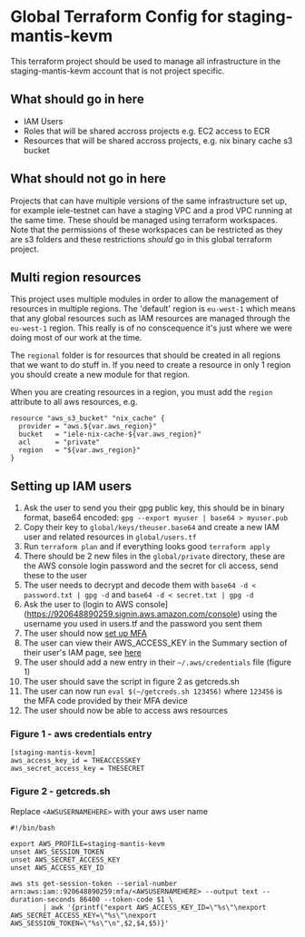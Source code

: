 # Global Terraform Config for staging-mantis-kevm

This terraform project should be used to manage all infrastructure in the staging-mantis-kevm account that is not project specific.

## What should go in here

* IAM Users
* Roles that will be shared accross projects e.g. EC2 access to ECR
* Resources that will be shared accross projects, e.g. nix binary cache s3 bucket

## What should not go in here

Projects that can have multiple versions of the same infrastructure set up, for example iele-testnet can have a staging VPC and a prod VPC running at the same time. These should be managed using terraform workspaces. Note that the permissions of these workspaces can be restricted as they are s3 folders and these restrictions *should* go in this global terraform project.

## Multi region resources

This project uses multiple modules in order to allow the management of resources in multiple regions. The 'default' region is `eu-west-1` which means that any global resources such as IAM resources are managed through the `eu-west-1` region. This really is of no conscequence it's just where we were doing most of our work at the time.

The `regional` folder is for resources that should be created in all regions that we want to do stuff in. If you need to create a resource in only 1 region you should create a new module for that region.

When you are creating resources in a region, you must add the `region` attribute to all aws resources, e.g.

```
resource "aws_s3_bucket" "nix_cache" {
  provider = "aws.${var.aws_region}"
  bucket   = "iele-nix-cache-${var.aws_region}"
  acl      = "private"
  region   = "${var.aws_region}"
}
```

## Setting up IAM users

1. Ask the user to send you their gpg public key, this should be in binary format, base64 encoded: `gpg --export myuser | base64 > myuser.pub`
2. Copy their key to `global/keys/theuser.base64` and create a new IAM user and related resources in `global/users.tf`
3. Run `terraform plan` and if everything looks good `terraform apply`
4. There should be 2 new files in the `global/private` directory, these are the AWS console login password and the secret for cli access, send these to the user
5. The user needs to decrypt and decode them with `base64 -d < password.txt | gpg -d` and `base64 -d < secret.txt | gpg -d`
6. Ask the user to (login to AWS console](https://920648890259.signin.aws.amazon.com/console) using the username you used in users.tf and the password you sent them
7. The user should now [set up MFA](https://docs.aws.amazon.com/IAM/latest/UserGuide/id_credentials_mfa_enable_virtual.html)
8. The user can view their AWS_ACCESS_KEY in the Summary section of their user's IAM page, see [here](https://console.aws.amazon.com/iam/home?region=eu-west-1#/users)
9. The user should add a new entry in their `~/.aws/credentials` file (figure 1)
10. The user should save the script in figure 2 as getcreds.sh
11. The user can now run `eval $(~/getcreds.sh 123456)` where `123456` is the MFA code provided by their MFA device
12. The user should now be able to access aws resources

### Figure 1 - aws credentials entry

```
[staging-mantis-kevm]
aws_access_key_id = THEACCESSKEY
aws_secret_access_key = THESECRET
```

### Figure 2 - getcreds.sh

Replace `<AWSUSERNAMEHERE>` with your aws user name

```
#!/bin/bash

export AWS_PROFILE=staging-mantis-kevm
unset AWS_SESSION_TOKEN
unset AWS_SECRET_ACCESS_KEY
unset AWS_ACCESS_KEY_ID

aws sts get-session-token --serial-number arn:aws:iam::920648890259:mfa/<AWSUSERNAMEHERE> --output text --duration-seconds 86400 --token-code $1 \
        | awk '{printf("export AWS_ACCESS_KEY_ID=\"%s\"\nexport AWS_SECRET_ACCESS_KEY=\"%s\"\nexport AWS_SESSION_TOKEN=\"%s\"\n",$2,$4,$5)}'
```
